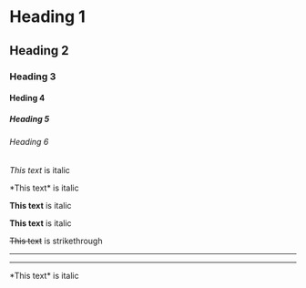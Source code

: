 <!-- Headings -->
# Heading 1
## Heading 2
### Heading 3
#### Heding 4
##### Heading 5
###### Heading 6

<!-- Italics -->
_This text_ is italic

\*This text\* is italic

<!-- Strong -->
**This text** is italic

__This text__ is italic

<!-- Strikethrough -->
~~This text~~ is strikethrough

<!-- Horizontal Rule -->

---
___

<!-- Displaying a syntax item as a symbol -->

\*This text\* is italic